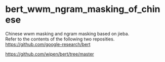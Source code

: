# bert_wwm_ngram_masking_of_chinese
Chinese wwm masking and ngram masking based on jieba.  
Refer to the contents of the following two reposities.  
https://github.com/google-research/bert

https://github.com/wipen/bert/tree/master
